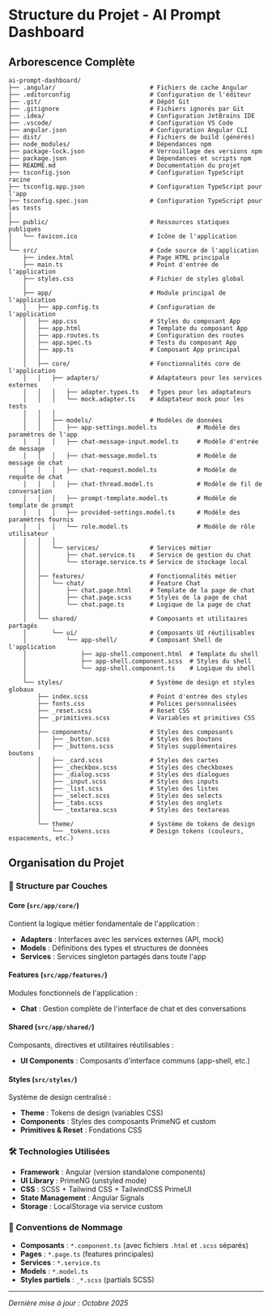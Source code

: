 # Structure du Projet - AI Prompt Dashboard

## Arborescence Complète

```
ai-prompt-dashboard/
├── .angular/                          # Fichiers de cache Angular
├── .editorconfig                      # Configuration de l'éditeur
├── .git/                              # Dépôt Git
├── .gitignore                         # Fichiers ignorés par Git
├── .idea/                             # Configuration JetBrains IDE
├── .vscode/                           # Configuration VS Code
├── angular.json                       # Configuration Angular CLI
├── dist/                              # Fichiers de build (générés)
├── node_modules/                      # Dépendances npm
├── package-lock.json                  # Verrouillage des versions npm
├── package.json                       # Dépendances et scripts npm
├── README.md                          # Documentation du projet
├── tsconfig.json                      # Configuration TypeScript racine
├── tsconfig.app.json                  # Configuration TypeScript pour l'app
├── tsconfig.spec.json                 # Configuration TypeScript pour les tests
│
├── public/                            # Ressources statiques publiques
│   └── favicon.ico                    # Icône de l'application
│
└── src/                               # Code source de l'application
    ├── index.html                     # Page HTML principale
    ├── main.ts                        # Point d'entrée de l'application
    ├── styles.css                     # Fichier de styles global
    │
    ├── app/                           # Module principal de l'application
    │   ├── app.config.ts              # Configuration de l'application
    │   ├── app.css                    # Styles du composant App
    │   ├── app.html                   # Template du composant App
    │   ├── app.routes.ts              # Configuration des routes
    │   ├── app.spec.ts                # Tests du composant App
    │   ├── app.ts                     # Composant App principal
    │   │
    │   ├── core/                      # Fonctionnalités core de l'application
    │   │   ├── adapters/              # Adaptateurs pour les services externes
    │   │   │   ├── adapter.types.ts   # Types pour les adaptateurs
    │   │   │   └── mock.adapter.ts    # Adaptateur mock pour les tests
    │   │   │
    │   │   ├── models/                # Modèles de données
    │   │   │   ├── app-settings.model.ts           # Modèle des paramètres de l'app
    │   │   │   ├── chat-message-input.model.ts     # Modèle d'entrée de message
    │   │   │   ├── chat-message.model.ts           # Modèle de message de chat
    │   │   │   ├── chat-request.model.ts           # Modèle de requête de chat
    │   │   │   ├── chat-thread.model.ts            # Modèle de fil de conversation
    │   │   │   ├── prompt-template.model.ts        # Modèle de template de prompt
    │   │   │   ├── provided-settings.model.ts      # Modèle des paramètres fournis
    │   │   │   └── role.model.ts                   # Modèle de rôle utilisateur
    │   │   │
    │   │   └── services/              # Services métier
    │   │       ├── chat.service.ts    # Service de gestion du chat
    │   │       └── storage.service.ts # Service de stockage local
    │   │
    │   ├── features/                  # Fonctionnalités métier
    │   │   └── chat/                  # Feature Chat
    │   │       ├── chat.page.html     # Template de la page de chat
    │   │       ├── chat.page.scss     # Styles de la page de chat
    │   │       └── chat.page.ts       # Logique de la page de chat
    │   │
    │   └── shared/                    # Composants et utilitaires partagés
    │       └── ui/                    # Composants UI réutilisables
    │           └── app-shell/         # Composant Shell de l'application
    │               ├── app-shell.component.html  # Template du shell
    │               ├── app-shell.component.scss  # Styles du shell
    │               └── app-shell.component.ts    # Logique du shell
    │
    └── styles/                        # Système de design et styles globaux
        ├── index.scss                 # Point d'entrée des styles
        ├── fonts.css                  # Polices personnalisées
        ├── _reset.scss                # Reset CSS
        ├── _primitives.scss           # Variables et primitives CSS
        │
        ├── components/                # Styles des composants
        │   ├── _button.scss           # Styles des boutons
        │   ├── _buttons.scss          # Styles supplémentaires boutons
        │   ├── _card.scss             # Styles des cartes
        │   ├── _checkbox.scss         # Styles des checkboxes
        │   ├── _dialog.scss           # Styles des dialogues
        │   ├── _input.scss            # Styles des inputs
        │   ├── _list.scss             # Styles des listes
        │   ├── _select.scss           # Styles des selects
        │   ├── _tabs.scss             # Styles des onglets
        │   └── _textarea.scss         # Styles des textareas
        │
        └── theme/                     # Système de tokens de design
            └── _tokens.scss           # Design tokens (couleurs, espacements, etc.)
```

## Organisation du Projet

### 📁 Structure par Couches

#### **Core** (`src/app/core/`)
Contient la logique métier fondamentale de l'application :
- **Adapters** : Interfaces avec les services externes (API, mock)
- **Models** : Définitions des types et structures de données
- **Services** : Services singleton partagés dans toute l'app

#### **Features** (`src/app/features/`)
Modules fonctionnels de l'application :
- **Chat** : Gestion complète de l'interface de chat et des conversations

#### **Shared** (`src/app/shared/`)
Composants, directives et utilitaires réutilisables :
- **UI Components** : Composants d'interface communs (app-shell, etc.)

#### **Styles** (`src/styles/`)
Système de design centralisé :
- **Theme** : Tokens de design (variables CSS)
- **Components** : Styles des composants PrimeNG et custom
- **Primitives & Reset** : Fondations CSS

### 🛠️ Technologies Utilisées

- **Framework** : Angular (version standalone components)
- **UI Library** : PrimeNG (unstyled mode)
- **CSS** : SCSS + Tailwind CSS + TailwindCSS PrimeUI
- **State Management** : Angular Signals
- **Storage** : LocalStorage via service custom

### 📝 Conventions de Nommage

- **Composants** : `*.component.ts` (avec fichiers `.html` et `.scss` séparés)
- **Pages** : `*.page.ts` (features principales)
- **Services** : `*.service.ts`
- **Models** : `*.model.ts`
- **Styles partiels** : `_*.scss` (partials SCSS)

---

*Dernière mise à jour : Octobre 2025*

